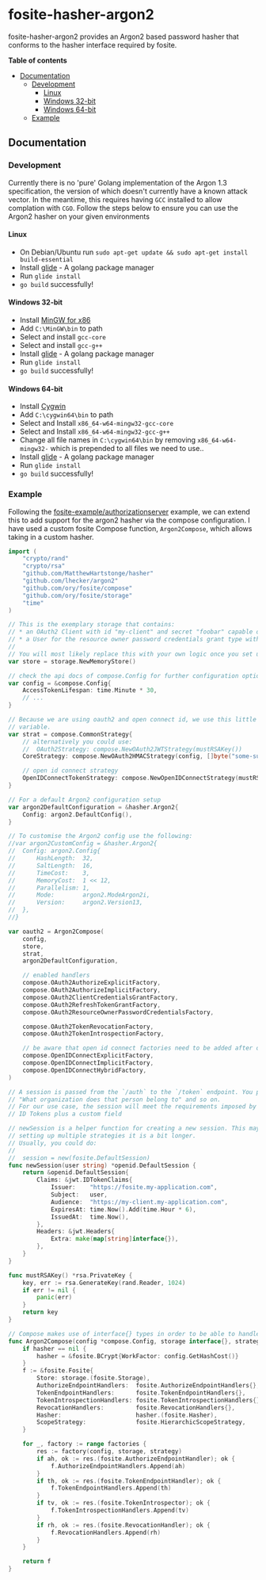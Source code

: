 # fosite-hasher-argon2
fosite-hasher-argon2 provides an Argon2 based password hasher that conforms to the hasher interface required by fosite.

**Table of contents**
- [Documentation](#Documentation)
  - [Development](#Development)
    - [Linux](#Linux)
    - [Windows 32-bit](#Windows-32-bit)
    - [Windows 64-bit](#Windows-64-bit)
  - [Example](#Example)

## Documentation
### Development
Currently there is no 'pure' Golang implementation of the Argon 1.3 specification, the version of which doesn't 
currently have a known attack vector. In the meantime, this requires having `GCC` installed to allow complation with 
`CGO`. Follow the steps below to ensure you can use the Argon2 hasher on your given environments

#### Linux
- On Debian/Ubuntu run `sudo apt-get update && sudo apt-get install build-essential`
- Install [glide](http://glide.sh/) - A golang package manager
- Run `glide install`
- `go build` successfully! 

#### Windows 32-bit
- Install [MinGW for x86](https://sourceforge.net/projects/mingw/files/latest/download?source=files)
- Add `C:\MinGW\bin` to path
- Select and install `gcc-core`
- Select and install `gcc-g++`
- Install [glide](http://glide.sh/) - A golang package manager
- Run `glide install`
- `go build` successfully!

#### Windows 64-bit
- Install [Cygwin](https://cygwin.com/setup-x86_64.exe)
- Add `C:\cygwin64\bin` to path
- Select and Install `x86_64-w64-mingw32-gcc-core`
- Select and Install `x86_64-w64-mingw32-gcc-g++`
- Change all file names in `C:\cygwin64\bin` by removing `x86_64-w64-mingw32-` which is prepended to all files we need to use..
- Install [glide](http://glide.sh/) - A golang package manager
- Run `glide install`
- `go build` successfully!

### Example
Following the [fosite-example/authorizationserver](https://github.com/ory/fosite-example/blob/master/authorizationserver/oauth2.go) 
example, we can extend this to add support for the argon2 hasher via the compose configuration. I have used a custom 
fosite Compose function, `Argon2Compose`, which allows taking in a custom hasher.

```go
import (
	"crypto/rand"
	"crypto/rsa"
	"github.com/MatthewHartstonge/hasher"
	"github.com/lhecker/argon2"
	"github.com/ory/fosite/compose"
	"github.com/ory/fosite/storage"
	"time"
)

// This is the exemplary storage that contains:
// * an OAuth2 Client with id "my-client" and secret "foobar" capable of all oauth2 and open id connect grant and response types.
// * a User for the resource owner password credentials grant type with usename "peter" and password "secret".
//
// You will most likely replace this with your own logic once you set up a real world application.
var store = storage.NewMemoryStore()

// check the api docs of compose.Config for further configuration options
var config = &compose.Config{
	AccessTokenLifespan: time.Minute * 30,
	// ...
}

// Because we are using oauth2 and open connect id, we use this little helper to combine the two in one
// variable.
var strat = compose.CommonStrategy{
	// alternatively you could use:
	//  OAuth2Strategy: compose.NewOAuth2JWTStrategy(mustRSAKey())
	CoreStrategy: compose.NewOAuth2HMACStrategy(config, []byte("some-super-cool-secret-that-nobody-knows")),

	// open id connect strategy
	OpenIDConnectTokenStrategy: compose.NewOpenIDConnectStrategy(mustRSAKey()),
}

// For a default Argon2 configuration setup
var argon2DefaultConfiguration = &hasher.Argon2{
	Config: argon2.DefaultConfig(),
}

// To customise the Argon2 config use the following:
//var argon2CustomConfig = &hasher.Argon2{
//	Config: argon2.Config{
//		HashLength:  32,
//		SaltLength:  16,
//		TimeCost:    3,
//		MemoryCost:  1 << 12,
//		Parallelism: 1,
//		Mode:        argon2.ModeArgon2i,
//		Version:     argon2.Version13,
//	},
//}

var oauth2 = Argon2Compose(
	config,
	store,
	strat,
	argon2DefaultConfiguration,

	// enabled handlers
	compose.OAuth2AuthorizeExplicitFactory,
	compose.OAuth2AuthorizeImplicitFactory,
	compose.OAuth2ClientCredentialsGrantFactory,
	compose.OAuth2RefreshTokenGrantFactory,
	compose.OAuth2ResourceOwnerPasswordCredentialsFactory,

	compose.OAuth2TokenRevocationFactory,
	compose.OAuth2TokenIntrospectionFactory,

	// be aware that open id connect factories need to be added after oauth2 factories to work properly.
	compose.OpenIDConnectExplicitFactory,
	compose.OpenIDConnectImplicitFactory,
	compose.OpenIDConnectHybridFactory,
)

// A session is passed from the `/auth` to the `/token` endpoint. You probably want to store data like: "Who made the request",
// "What organization does that person belong to" and so on.
// For our use case, the session will meet the requirements imposed by JWT access tokens, HMAC access tokens and OpenID Connect
// ID Tokens plus a custom field

// newSession is a helper function for creating a new session. This may look like a lot of code but since we are
// setting up multiple strategies it is a bit longer.
// Usually, you could do:
//
//  session = new(fosite.DefaultSession)
func newSession(user string) *openid.DefaultSession {
	return &openid.DefaultSession{
		Claims: &jwt.IDTokenClaims{
			Issuer:    "https://fosite.my-application.com",
			Subject:   user,
			Audience:  "https://my-client.my-application.com",
			ExpiresAt: time.Now().Add(time.Hour * 6),
			IssuedAt:  time.Now(),
		},
		Headers: &jwt.Headers{
			Extra: make(map[string]interface{}),
		},
	}
}

func mustRSAKey() *rsa.PrivateKey {
	key, err := rsa.GenerateKey(rand.Reader, 1024)
	if err != nil {
		panic(err)
	}
	return key
}

// Compose makes use of interface{} types in order to be able to handle a all types of stores, strategies and handlers.
func Argon2Compose(config *compose.Config, storage interface{}, strategy interface{}, hasher interface{}, factories ...compose.Factory) fosite.OAuth2Provider {
	if hasher == nil {
		hasher = &fosite.BCrypt{WorkFactor: config.GetHashCost()}
	}
	f := &fosite.Fosite{
		Store: storage.(fosite.Storage),
		AuthorizeEndpointHandlers:  fosite.AuthorizeEndpointHandlers{},
		TokenEndpointHandlers:      fosite.TokenEndpointHandlers{},
		TokenIntrospectionHandlers: fosite.TokenIntrospectionHandlers{},
		RevocationHandlers:         fosite.RevocationHandlers{},
		Hasher:                     hasher.(fosite.Hasher),
		ScopeStrategy:              fosite.HierarchicScopeStrategy,
	}

	for _, factory := range factories {
		res := factory(config, storage, strategy)
		if ah, ok := res.(fosite.AuthorizeEndpointHandler); ok {
			f.AuthorizeEndpointHandlers.Append(ah)
		}
		if th, ok := res.(fosite.TokenEndpointHandler); ok {
			f.TokenEndpointHandlers.Append(th)
		}
		if tv, ok := res.(fosite.TokenIntrospector); ok {
			f.TokenIntrospectionHandlers.Append(tv)
		}
		if rh, ok := res.(fosite.RevocationHandler); ok {
			f.RevocationHandlers.Append(rh)
		}
	}

	return f
}
```